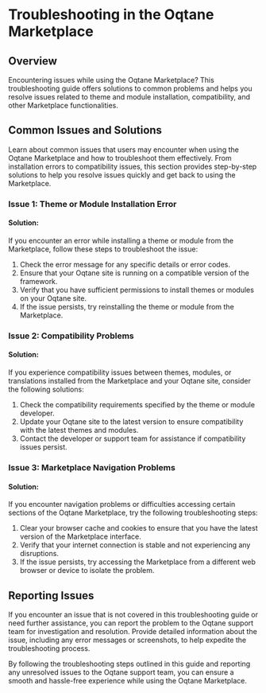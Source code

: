 # Troubleshooting in the Oqtane Marketplace

## Overview

Encountering issues while using the Oqtane Marketplace? This troubleshooting guide offers solutions to common problems and helps you resolve issues related to theme and module installation, compatibility, and other Marketplace functionalities.

## Common Issues and Solutions

Learn about common issues that users may encounter when using the Oqtane Marketplace and how to troubleshoot them effectively. From installation errors to compatibility issues, this section provides step-by-step solutions to help you resolve issues quickly and get back to using the Marketplace.

### Issue 1: Theme or Module Installation Error

#### Solution:

If you encounter an error while installing a theme or module from the Marketplace, follow these steps to troubleshoot the issue:

1. Check the error message for any specific details or error codes.
2. Ensure that your Oqtane site is running on a compatible version of the framework.
3. Verify that you have sufficient permissions to install themes or modules on your Oqtane site.
4. If the issue persists, try reinstalling the theme or module from the Marketplace.

### Issue 2: Compatibility Problems

#### Solution:

If you experience compatibility issues between themes, modules, or translations installed from the Marketplace and your Oqtane site, consider the following solutions:

1. Check the compatibility requirements specified by the theme or module developer.
2. Update your Oqtane site to the latest version to ensure compatibility with the latest themes and modules.
3. Contact the developer or support team for assistance if compatibility issues persist.

### Issue 3: Marketplace Navigation Problems

#### Solution:

If you encounter navigation problems or difficulties accessing certain sections of the Oqtane Marketplace, try the following troubleshooting steps:

1. Clear your browser cache and cookies to ensure that you have the latest version of the Marketplace interface.
2. Verify that your internet connection is stable and not experiencing any disruptions.
3. If the issue persists, try accessing the Marketplace from a different web browser or device to isolate the problem.

## Reporting Issues

If you encounter an issue that is not covered in this troubleshooting guide or need further assistance, you can report the problem to the Oqtane support team for investigation and resolution. Provide detailed information about the issue, including any error messages or screenshots, to help expedite the troubleshooting process.

By following the troubleshooting steps outlined in this guide and reporting any unresolved issues to the Oqtane support team, you can ensure a smooth and hassle-free experience while using the Oqtane Marketplace.
